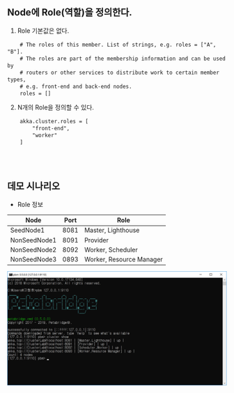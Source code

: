 ## Node에 Role(역할)을 정의한다.
1. Role 기본값은 없다. 
```
    # The roles of this member. List of strings, e.g. roles = ["A", "B"].
    # The roles are part of the membership information and can be used by
    # routers or other services to distribute work to certain member types,
    # e.g. front-end and back-end nodes.
    roles = []
```

2. N개의 Role을 정의할 수 있다.
```
	akka.cluster.roles = [
		"front-end",
		"worker"
	]
```	
 
<br/>
<br/>

## 데모 시나리오
- Role 정보

 Node | Port | Role 
-----|-----|-----
 SeedNode1 | 8081 | Master, Lighthouse 
 NonSeedNode1 | 8091 | Provider 
 NonSeedNode2 | 8092 | Worker, Scheduler 
 NonSeedNode3 | 0893 | Worker, Resource Manager 

  ![](./Images/Roles.png)
